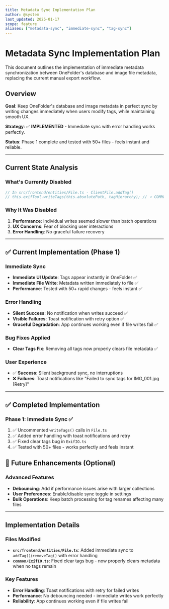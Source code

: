 ```yaml
---
title: Metadata Sync Implementation Plan
author: @system
last_updated: 2025-01-17
scope: feature
aliases: ["metadata-sync", "immediate-sync", "tag-sync"]
---
```


# Metadata Sync Implementation Plan

This document outlines the implementation of immediate metadata synchronization between OneFolder's database and image file metadata, replacing the current manual export workflow.

## Overview

**Goal**: Keep OneFolder's database and image metadata in perfect sync by writing changes immediately when users modify tags, while maintaining smooth UX.

**Strategy**: ✅ **IMPLEMENTED** - Immediate sync with error handling works perfectly.

**Status**: Phase 1 complete and tested with 50+ files - feels instant and reliable.

---

## Current State Analysis

### What's Currently Disabled

```typescript
// In src/frontend/entities/File.ts - ClientFile.addTag()
// this.exifTool.writeTags(this.absolutePath, tagHierarchy); // ⭐ COMMENTED OUT!
```

### Why It Was Disabled

1. **Performance**: Individual writes seemed slower than batch operations
2. **UX Concerns**: Fear of blocking user interactions
3. **Error Handling**: No graceful failure recovery

---

## ✅ **Current Implementation (Phase 1)**

### **Immediate Sync**

- **Immediate UI Update**: Tags appear instantly in OneFolder ✅
- **Immediate File Write**: Metadata written immediately to file ✅
- **Performance**: Tested with 50+ rapid changes - feels instant ✅

### **Error Handling**

- **Silent Success**: No notification when writes succeed ✅
- **Visible Failures**: Toast notification with retry option ✅
- **Graceful Degradation**: App continues working even if file writes fail ✅

### **Bug Fixes Applied**

- **Clear Tags Fix**: Removing all tags now properly clears file metadata ✅

### **User Experience**

- ✅ **Success**: Silent background sync, no interruptions
- ❌ **Failures**: Toast notifications like "Failed to sync tags for IMG_001.jpg [Retry]"

---

## ✅ **Completed Implementation**

### Phase 1: Immediate Sync ✅

1. ✅ Uncommented `writeTags()` calls in `File.ts`
2. ✅ Added error handling with toast notifications and retry
3. ✅ Fixed clear tags bug in `ExifIO.ts`
4. ✅ Tested with 50+ files - works perfectly and feels instant

## 🚀 **Future Enhancements (Optional)**

### Advanced Features

- **Debouncing**: Add if performance issues arise with larger collections
- **User Preferences**: Enable/disable sync toggle in settings
- **Bulk Operations**: Keep batch processing for tag renames affecting many files

---

## Implementation Details

### Files Modified

- **`src/frontend/entities/File.ts`**: Added immediate sync to `addTag()`/`removeTag()` with error handling
- **`common/ExifIO.ts`**: Fixed clear tags bug - now properly clears metadata when no tags remain

### Key Features

- **Error Handling**: Toast notifications with retry for failed writes
- **Performance**: No debouncing needed - immediate writes work perfectly
- **Reliability**: App continues working even if file writes fail
